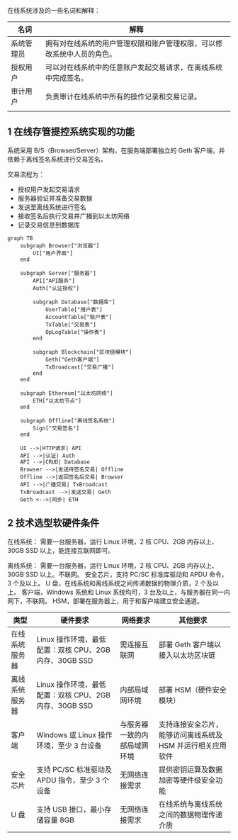 在线系统涉及的一些名词和解释：

| 名词    | 解释                                  |
| ----- | ----------------------------------- |
| 系统管理员 | 拥有对在线系统的用户管理权限和账户管理权限，可以修改系统中人员的角色。 |
| 授权用户  | 可以对在线系统中的任意账户发起交易请求，在离线系统中完成签名。     |
| 审计用户  | 负责审计在线系统中所有的操作记录和交易记录。              |
|       |                                     |

## 1 在线存管提控系统实现的功能

系统采用 B/S（Browser/Server）架构，在服务端部署独立的 Geth 客户端，并依赖于离线签名系统进行交易签名。

交易流程为：
- 授权用户发起交易请求
- 服务器验证并准备交易数据
- 发送至离线系统进行签名
- 接收签名后执行交易并广播到以太坊网络
- 记录交易信息到数据库

```mermaid
graph TB
    subgraph Browser["浏览器"]
        UI["用户界面"]
    end

    subgraph Server["服务器"]
        API["API服务"]
        Auth["认证授权"]
        
        subgraph Database["数据库"]
            UserTable["用户表"]
            AccountTable["账户表"]
            TxTable["交易表"]
            OpLogTable["操作表"]
        end
        
        subgraph Blockchain["区块链模块"]
            Geth["Geth客户端"]
            TxBroadcast["交易广播"]
        end
    end
    
    subgraph Ethereum["以太坊网络"]
        ETH["以太坊节点"]
    end
    
    subgraph Offline["离线签名系统"]
        Sign["交易签名"]
    end

    UI -->|HTTP请求| API
    API -->|认证| Auth
    API -->|CRUD| Database
    Browser -->|发送待签名交易| Offline
    Offline -->|返回签名后交易| Browser
    API -->|广播交易| TxBroadcast
    TxBroadcast -->|发送交易| Geth
    Geth <-->|同步| ETH
```

## 2 技术选型软硬件条件

在线系统：
需要一台服务器，运行 Linux 环境，2 核 CPU、2GB 内存以上、30GB SSD 以上，能连接互联网即可。

离线系统：
需要一台服务器，运行 Linux 环境，2 核 CPU、2GB 内存以上、30GB SSD 以上。不联网。
安全芯片，支持 PC/SC 标准库驱动和 APDU 命令， 3 个及以上。
U 盘，在线系统和离线系统之间传递数据的物理介质，2 个及以上。
客户端，Windows 系统和 Linux 系统均可，3 台及以上，与服务器在同一内网下，不联网。
HSM，部署在服务器上，用于和客户端建立安全通道。



| 类型      | 硬件要求                                   | 网络要求           | 其他要求                             |
| ------- | -------------------------------------- | -------------- | -------------------------------- |
| 在线系统服务器 | Linux 操作环境，最低配置：双核 CPU、2GB 内存、30GB SSD | 需连接互联网         | 部署 Geth 客户端以接入以太坊区块链             |
| 离线系统服务器 | Linux 操作环境，最低配置：双核 CPU、2GB 内存、30GB SSD | 内部局域网环境        | 部署 HSM（硬件安全模块）                   |
| 客户端     | Windows 或 Linux 操作环境，至少 3 台设备          | 与服务器一致的内部局域网环境 | 支持连接安全芯片，能够访问离线系统及 HSM 并运行相关应用软件 |
| 安全芯片    | 支持 PC/SC 标准驱动及 APDU 指令，至少 3 个设备        | 无网络连接需求        | 提供密钥运算及数据加密等硬件级安全功能              |
| U 盘     | 支持 USB 接口，最小存储容量 8GB                   | 无网络连接需求        | 在线系统与离线系统之间的数据物理传递介质             |
